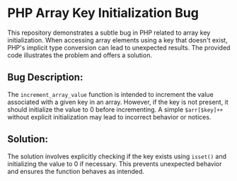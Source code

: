 # PHP Array Key Initialization Bug

This repository demonstrates a subtle bug in PHP related to array key initialization.  When accessing array elements using a key that doesn't exist, PHP's implicit type conversion can lead to unexpected results.  The provided code illustrates the problem and offers a solution.

## Bug Description:

The `increment_array_value` function is intended to increment the value associated with a given key in an array. However, if the key is not present, it should initialize the value to 0 before incrementing.  A simple `$arr[$key]++` without explicit initialization may lead to incorrect behavior or notices. 

## Solution:

The solution involves explicitly checking if the key exists using `isset()` and initializing the value to 0 if necessary.  This prevents unexpected behavior and ensures the function behaves as intended.